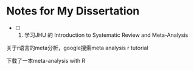 # Notes for My Dissertation

- [ ] 1. 学习JHU 的 Introduction to Systematic Review and Meta-Analysis



关于r语言的meta分析，google搜索meta analysis r tutorial



下载了一本meta-analysis with R

